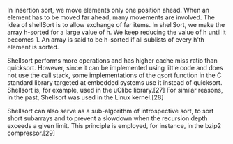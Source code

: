 In insertion sort, we move elements only one position ahead. When an element has to be moved far ahead, many movements are involved. The idea of shellSort is to allow exchange of far items. In shellSort, we make the array h-sorted for a large value of h. We keep reducing the value of h until it becomes 1. An array is said to be h-sorted if all sublists of every h’th element is sorted.


Shellsort performs more operations and has higher cache miss ratio than quicksort. However, since it can be implemented using little code and does not use the call stack, some implementations of the qsort function in the C standard library targeted at embedded systems use it instead of quicksort. Shellsort is, for example, used in the uClibc library.[27] For similar reasons, in the past, Shellsort was used in the Linux kernel.[28]

Shellsort can also serve as a sub-algorithm of introspective sort, to sort short subarrays and to prevent a slowdown when the recursion depth exceeds a given limit. This principle is employed, for instance, in the bzip2 compressor.[29]
